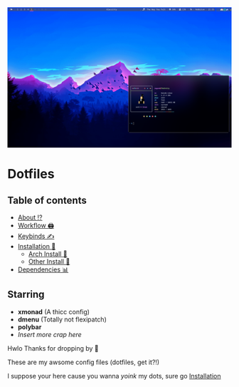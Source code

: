 <img src='/screenshots/Screenshot.png'>

# Dotfiles

##  Table of contents
- [About ⁉️](#about)
- [Workflow 🖨️](#workflow)
- [Keybinds ✍️](#keybinds)
- [Installation 🤵‍](#inst)
  - [Arch Install 🌇](#arch)
  - [Other Install 🚂](#other)
- [Dependencies 📊](#deps)


<a id="about"></a>
## Starring 
- **xmonad** (A thicc config) 
- **dmenu**  (Totally not flexipatch)
- **polybar** 
- *Insert more crap here*

Hwlo Thanks for dropping by :wave: 

These are my awsome config files (dotfiles, get it?!) 

I suppose your here cause you wanna *yoink* my dots, sure go [Installation](#inst) 

